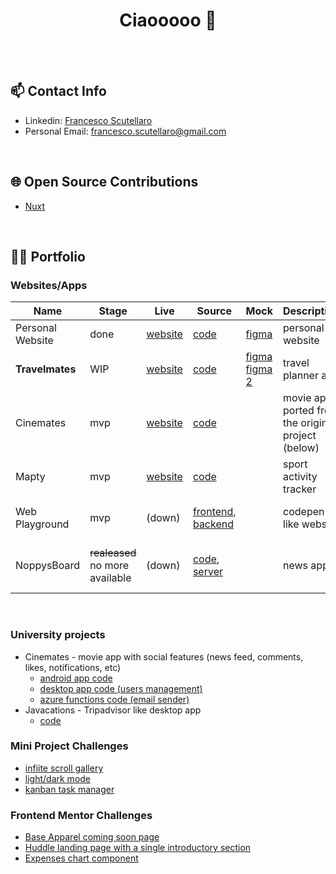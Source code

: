 <h1 align="center"> Ciaooooo 👋 </h1>
<br>
<br>

<!--
**noppytinto/noppytinto** is a ✨ _special_ ✨ repository because its `README.md` (this file) appears on your GitHub profile.

Here are some ideas to get you started:

- 🔭 I’m currently working on ...
- 🌱 I’m currently learning ...
- 👯 I’m looking to collaborate on ...
- 🤔 I’m looking for help with ...
- 💬 Ask me about ...
- 📫 How to reach me: ...
- 😄 Pronouns: ...
- ⚡ Fun fact: ...
-->

## 📫 Contact Info

- Linkedin: [Francesco Scutellaro](https://www.linkedin.com/in/francesco-scutellaro)
- Personal Email: <francesco.scutellaro@gmail.com>

<br>

## 🌐 Open Source Contributions

- [Nuxt](https://github.com/nuxt/nuxt)

<br>

## 👨‍💻 Portfolio

### Websites/Apps

| Name              | Stage                           | Live                                                        | Source                                                                                                                                     | Mock                                                                                                                                      | Description                                        | Tech Stack                             |
|-------------------|---------------------------------|-------------------------------------------------------------|--------------------------------------------------------------------------------------------------------------------------------------------|-------------------------------------------------------------------------------------------------------------------------------------------|----------------------------------------------------|----------------------------------------|
| Personal Website  | done                            | [website](https://fscutellaro.netlify.app/)                 | [code](https://github.com/noppytinto/personal-website)                                                                                     | [figma](https://www.figma.com/file/lFleQY5RCL7ogEBjvVKGlM/personal-website?type=design&node-id=118%3A10&mode=design&t=ONDPFMpdE7y2hhnB-1) | personal website                                   | HTML/CSS/JS                            |
| **Travelmates** | WIP                             | [website](https://travelmates.netlify.app)                  | [code](https://github.com/noppytinto/travelmates)                                                                                     |     [figma](https://www.figma.com/file/Y5yC4bhX5HEw1VWEgNeM81/Untitled?type=design&node-id=0%3A1&mode=design&t=fDnfOAztVUpGNnAZ-1) [figma 2](https://www.figma.com/file/6U3SsGnOHCOmpuiltflO9j/travelmates--design?type=design&node-id=0%3A1&mode=design&t=VEEttGtaqsNPEHXZ-1)             | travel planner app                                 | Typescript, React, Next.js, Sass       |
| Cinemates         | mvp                             | [website](https://cinemates.netlify.app)                    | [code](https://github.com/noppytinto/portfolio-react-cinemates)                                                                                            |                                                                                                                                           | movie app ported from the original project (below) | React                                  |
| Mapty             | mvp                             | [website](https://noppytinto.github.io/practice-web-mapty/) | [code](https://github.com/noppytinto/practice-web-mapty)                                                                                   |                                                                                                                                           | sport activity tracker                             | HTML/CSS/JS                            |
| Web Playground    | mvp                             | (down)                                                      | [frontend](https://github.com/noppytinto/portfolio-js-web-playground), [backend](https://github.com/noppytinto/node-web-playground-server) |                                                                                                                                           | codepen like website                               | HTML/CSS/JS, Node.js, Postgres         |
| NoppysBoard       | ~~realeased~~ no more available | (down)                                                      | [code](https://github.com/noppytinto/android-scienceboard), [server](https://github.com/noppytinto/java-spring-scienceboardserver)         |                                                                                                                                           | news app                                           | Android (Java), Java, Spring, Firebase |


<br>

### University projects
- Cinemates - movie app with social features (news feed, comments, likes, notifications, etc)
  - [android app code](https://github.com/noppytinto/android-Cinemates)
  - [desktop app code (users management)](https://github.com/noppytinto/java-Cinemates20_desk)
  - [azure functions code (email sender)](https://github.com/noppytinto/azure-cinemates_sender)
- Javacations - Tripadvisor like desktop app
  - [code](https://github.com/noppytinto/java-progettoEsameCorteseScutellaro)

### Mini Project Challenges
- [infiite scroll gallery](https://github.com/noppytinto/practice-web--infinite-scroll)
- [light/dark mode](https://github.com/noppytinto/practice-web--dark-theme)
- [kanban task manager](https://github.com/noppytinto/practice-web--drag-n-drop)


### Frontend Mentor Challenges

- [Base Apparel coming soon page](https://github.com/noppytinto/frontendmentor-09-base-apparel-coming-soon)
- [Huddle landing page with a single introductory section](https://github.com/noppytinto/frontendmentor-huddle-landing-page)
- [Expenses chart component](https://github.com/noppytinto/frontendmentor-expenses-chart)
